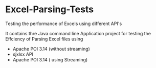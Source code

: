 # Excel-Parsing-Tests
Testing the performance of Excels using different API's

It contains thre Java command line Application project for testing the Effciency of Parsing Excel files using
* Apache POI 3.14 (without streaming)
* sjxlsx API
* Apache POI 3.14 ( using Streaming)
